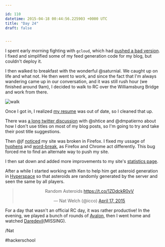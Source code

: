 ```yaml
---

id: 110
datetime: 2015-04-18 00:44:56.225903 +0000 UTC
title: "Day 24"
draft: false


---
```


I spent early morning fighting with `gcloud`, which had [pushed a bad version](https://writing.natwelch.com/post/109). I fixed and simplified some of my feed generation code for my blog, but couldn't deploy it.

I then walked to breakfast with the wonderful @saturnial. We caught up on life and what not. He then went to work, and since the fact that I'm always wandering came up in our conversation, and it was still rush hour (we finished around 9am), I decided to walk to RC over the Williamsburg Bridge and work from there.

![walk](https://s3.amazonaws.com/f.cl.ly/items/1w023J3U0U1K160w0K2u/Screen%!S(MISSING)hot%!-(MISSING)04-17%!a(MISSING)t%!.(MISSING)25%!p(MISSING)ng)

Once I got in, I realized [my resume](http://natwelch.com/resume) was out of date, so I cleaned that up.

There was [a long twitter discussion](https://twitter.com/shtice/status/589066244780904448) with @shtice and @dmpatierno about how I don't use titles on most of my blog posts, so I'm going to try and take their post title suggestions.

Then @jf [noticed](https://twitter.com/jf/status/589142532744871937) my site was broken in Firefox. I fixed my ussage of [hyphens](https://developer.mozilla.org/en-US/docs/Web/CSS/hyphens) and [word-break](https://developer.mozilla.org/en-US/docs/Web/CSS/word-break), as Firefox and Chrome act differently. This bug forced me to find an alternate way to push my site.

I then sat down and added more improvements to my site's [statistics page](/stats).

After a while I started working with Ken to help him get asteroid generation in [Hyperspace](https://github.com/kenpratt/hyperspace) so that asteroids are randomly generated by the server and seen the same by all players. 

<center><blockquote class="twitter-tweet" lang="en"><p>Random Asteroids <a href="https://t.co/1ZDdckR0vV">https://t.co/1ZDdckR0vV</a></p>&mdash; Nat Welch (@icco) <a href="https://twitter.com/icco/status/589179166911782912">April 17, 2015</a></blockquote>
<script async src="//platform.twitter.com/widgets.js" charset="utf-8"></script></center>

For a day that wasn't an official RC day, it was rather productive! In the evening, we played a bunch of rounds of [Avalon](https://en.wikipedia.org/wiki/The_Resistance_%!g(MISSING)ame%!#(MISSING)Avalon_variant), then I went home and watched [Daredevil](https://en.wikipedia.org/wiki/Daredevil_%!T(MISSING)V_series%!)(MISSING).

/Nat

#hackerschool
